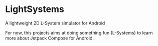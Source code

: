 # LightSystems
A lightweight 2D L-System simulator for Android

For now, this projects aims at doing something fun (L-Systems) to learn more about Jetpack Compose for Android.
